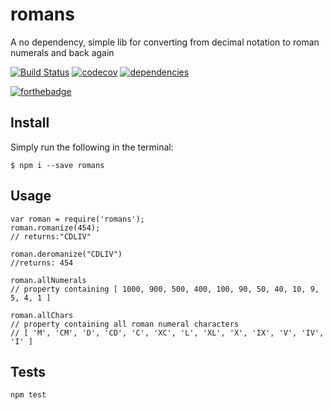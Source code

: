 # romans
A no dependency, simple lib for converting from decimal notation to roman numerals and back again

[![Build Status](https://travis-ci.org/qbunt/romans.svg?branch=master)](https://travis-ci.org/qbunt/romans)
[![codecov](https://codecov.io/gh/qbunt/romans/branch/master/graph/badge.svg)](https://codecov.io/gh/qbunt/romans)
[![dependencies](https://david-dm.org/qbunt/romans.svg) ](https://david-dm.org/)

[![forthebadge](http://forthebadge.com/images/badges/built-with-love.svg)](http://forthebadge.com)

## Install
Simply run the following in the terminal:
```
$ npm i --save romans
```

## Usage
```
var roman = require('romans');
roman.romanize(454);
// returns:"CDLIV"

roman.deromanize("CDLIV")
//returns: 454

roman.allNumerals
// property containing [ 1000, 900, 500, 400, 100, 90, 50, 40, 10, 9, 5, 4, 1 ]

roman.allChars
// property containing all roman numeral characters
// [ 'M', 'CM', 'D', 'CD', 'C', 'XC', 'L', 'XL', 'X', 'IX', 'V', 'IV', 'I' ]
```

## Tests
```
npm test
```